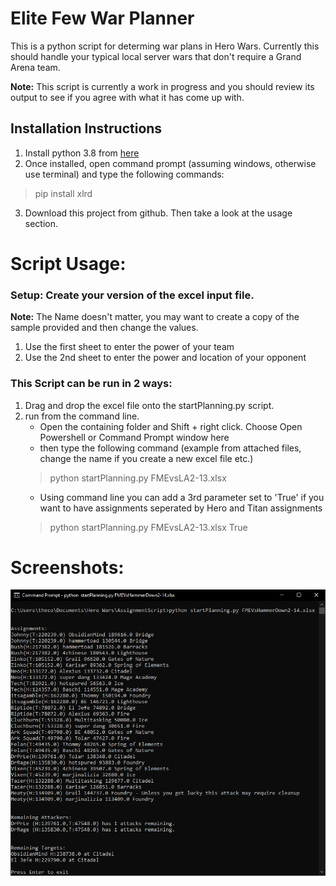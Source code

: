 Elite Few War Planner
======================
This is a python script for determing war plans in Hero Wars. Currently this should handle your typical local server wars that don't require a Grand Arena team. 

**Note:** This script is currently a work in progress and you should review its output to see if you agree with what it has come up with.


## Installation Instructions
1. Install python 3.8 from [here ](https://www.python.org/downloads/release/python-381/ "Python Download Page")
2. Once installed, open command prompt (assuming windows, otherwise use terminal) and type the following commands:
> pip install xlrd
3. Download this project from github. Then take a look at the usage section.

# Script Usage:
### Setup: Create your version of the excel input file.
**Note:** The Name doesn't matter, you may want to create a copy of the sample provided and then change the values.

1. Use the first sheet to enter the power of your team
2. Use the 2nd sheet to enter the power and location of your opponent



### This Script can be run in 2 ways:

1. Drag and drop the excel file onto the startPlanning.py script.
2. run from the command line.
	* Open the containing folder and Shift + right click. Choose Open Powershell or Command Prompt window here
	* then type the following command (example from attached files, change the name if you create a new excel file etc.)
	>python startPlanning.py FMEvsLA2-13.xlsx
	* Using command line you can add a 3rd parameter set to 'True' if you want to have assignments seperated by Hero and Titan assignments
	>python startPlanning.py FMEvsLA2-13.xlsx True


# Screenshots:

![alt text](https://github.com/Neob1aze/Elite-Few-War-Planner/blob/master/resources/ScriptOutput.png)
